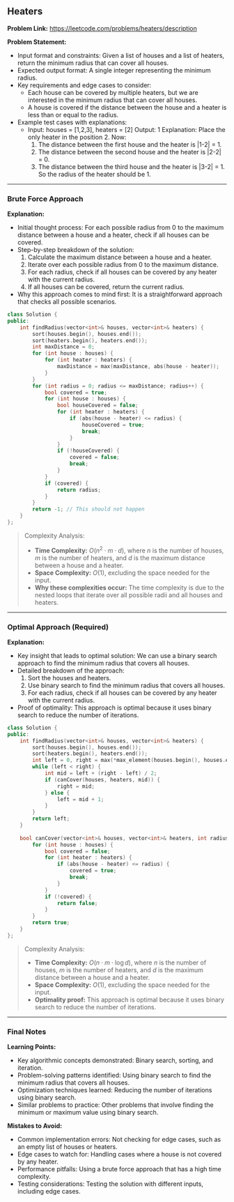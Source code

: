 ## Heaters
**Problem Link:** https://leetcode.com/problems/heaters/description

**Problem Statement:**
- Input format and constraints: Given a list of houses and a list of heaters, return the minimum radius that can cover all houses.
- Expected output format: A single integer representing the minimum radius.
- Key requirements and edge cases to consider: 
  - Each house can be covered by multiple heaters, but we are interested in the minimum radius that can cover all houses.
  - A house is covered if the distance between the house and a heater is less than or equal to the radius.
- Example test cases with explanations: 
  - Input: houses = [1,2,3], heaters = [2]
    Output: 1
    Explanation: Place the only heater in the position 2. Now: 
    1. The distance between the first house and the heater is |1-2| = 1.
    2. The distance between the second house and the heater is |2-2| = 0.
    3. The distance between the third house and the heater is |3-2| = 1.
    So the radius of the heater should be 1.

---

### Brute Force Approach

**Explanation:**
- Initial thought process: For each possible radius from 0 to the maximum distance between a house and a heater, check if all houses can be covered.
- Step-by-step breakdown of the solution: 
  1. Calculate the maximum distance between a house and a heater.
  2. Iterate over each possible radius from 0 to the maximum distance.
  3. For each radius, check if all houses can be covered by any heater with the current radius.
  4. If all houses can be covered, return the current radius.
- Why this approach comes to mind first: It is a straightforward approach that checks all possible scenarios.

```cpp
class Solution {
public:
    int findRadius(vector<int>& houses, vector<int>& heaters) {
        sort(houses.begin(), houses.end());
        sort(heaters.begin(), heaters.end());
        int maxDistance = 0;
        for (int house : houses) {
            for (int heater : heaters) {
                maxDistance = max(maxDistance, abs(house - heater));
            }
        }
        for (int radius = 0; radius <= maxDistance; radius++) {
            bool covered = true;
            for (int house : houses) {
                bool houseCovered = false;
                for (int heater : heaters) {
                    if (abs(house - heater) <= radius) {
                        houseCovered = true;
                        break;
                    }
                }
                if (!houseCovered) {
                    covered = false;
                    break;
                }
            }
            if (covered) {
                return radius;
            }
        }
        return -1; // This should not happen
    }
};
```

> Complexity Analysis:
> - **Time Complexity:** $O(n^2 \cdot m \cdot d)$, where $n$ is the number of houses, $m$ is the number of heaters, and $d$ is the maximum distance between a house and a heater.
> - **Space Complexity:** $O(1)$, excluding the space needed for the input.
> - **Why these complexities occur:** The time complexity is due to the nested loops that iterate over all possible radii and all houses and heaters.

---

### Optimal Approach (Required)

**Explanation:**
- Key insight that leads to optimal solution: We can use a binary search approach to find the minimum radius that covers all houses.
- Detailed breakdown of the approach: 
  1. Sort the houses and heaters.
  2. Use binary search to find the minimum radius that covers all houses.
  3. For each radius, check if all houses can be covered by any heater with the current radius.
- Proof of optimality: This approach is optimal because it uses binary search to reduce the number of iterations.

```cpp
class Solution {
public:
    int findRadius(vector<int>& houses, vector<int>& heaters) {
        sort(houses.begin(), houses.end());
        sort(heaters.begin(), heaters.end());
        int left = 0, right = max(*max_element(houses.begin(), houses.end()), *max_element(heaters.begin(), heaters.end()));
        while (left < right) {
            int mid = left + (right - left) / 2;
            if (canCover(houses, heaters, mid)) {
                right = mid;
            } else {
                left = mid + 1;
            }
        }
        return left;
    }
    
    bool canCover(vector<int>& houses, vector<int>& heaters, int radius) {
        for (int house : houses) {
            bool covered = false;
            for (int heater : heaters) {
                if (abs(house - heater) <= radius) {
                    covered = true;
                    break;
                }
            }
            if (!covered) {
                return false;
            }
        }
        return true;
    }
};
```

> Complexity Analysis:
> - **Time Complexity:** $O(n \cdot m \cdot \log d)$, where $n$ is the number of houses, $m$ is the number of heaters, and $d$ is the maximum distance between a house and a heater.
> - **Space Complexity:** $O(1)$, excluding the space needed for the input.
> - **Optimality proof:** This approach is optimal because it uses binary search to reduce the number of iterations.

---

### Final Notes

**Learning Points:**
- Key algorithmic concepts demonstrated: Binary search, sorting, and iteration.
- Problem-solving patterns identified: Using binary search to find the minimum radius that covers all houses.
- Optimization techniques learned: Reducing the number of iterations using binary search.
- Similar problems to practice: Other problems that involve finding the minimum or maximum value using binary search.

**Mistakes to Avoid:**
- Common implementation errors: Not checking for edge cases, such as an empty list of houses or heaters.
- Edge cases to watch for: Handling cases where a house is not covered by any heater.
- Performance pitfalls: Using a brute force approach that has a high time complexity.
- Testing considerations: Testing the solution with different inputs, including edge cases.